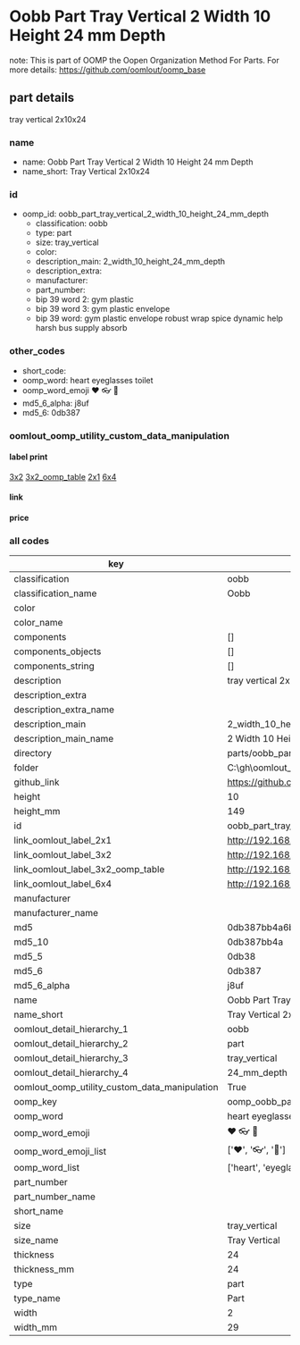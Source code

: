 # Oobb Part Tray Vertical 2 Width 10 Height 24 mm Depth  

note: This is part of OOMP the Oopen Organization Method For Parts. For more details: https://github.com/oomlout/oomp_base

##  part details
  



tray vertical 2x10x24



### name
* name: Oobb Part Tray Vertical 2 Width 10 Height 24 mm Depth
* name_short: Tray Vertical 2x10x24 
### id
* oomp_id: oobb_part_tray_vertical_2_width_10_height_24_mm_depth
  * classification: oobb
  * type: part
  * size: tray_vertical
  * color: 
  * description_main: 2_width_10_height_24_mm_depth
  * description_extra: 
  * manufacturer: 
  * part_number: 
  * bip 39 word 2: gym plastic
  * bip 39 word 3: gym plastic envelope
  * bip 39 word: gym plastic envelope robust wrap spice dynamic help harsh bus supply absorb

### other_codes
* short_code: 
* oomp_word: heart eyeglasses toilet
* oomp_word_emoji :heart: :eyeglasses: :toilet:
* md5_6_alpha: j8uf
* md5_6: 0db387






### oomlout_oomp_utility_custom_data_manipulation
#### label print
[3x2](http://192.168.1.245:1112/?label=oomp%20j8uf)
[3x2_oomp_table](http://192.168.1.108:1112/?label=oomp%20j8uf)
[2x1](http://192.168.1.242:1112/?label=oomp%20j8uf)
[6x4](http://192.168.1.55:1112/?label=oomp%20j8uf)    

#### link

                              

#### price







### all codes 
| key | value |  
| --- | --- |  
| classification | oobb |  
| classification_name | Oobb |  
| color |  |  
| color_name |  |  
| components | [] |  
| components_objects | [] |  
| components_string | [] |  
| description | tray vertical 2x10x24 |  
| description_extra |  |  
| description_extra_name |  |  
| description_main | 2_width_10_height_24_mm_depth |  
| description_main_name | 2 Width 10 Height 24 mm Depth |  
| directory | parts/oobb_part_tray_vertical_2_width_10_height_24_mm_depth |  
| folder | C:\gh\oomlout_oobb_version_4_generated_parts\parts\oobb_part_tray_vertical_2_width_10_height_24_mm_depth |  
| github_link | https://github.com/oomlout/oomlout_oomp_part_src/tree/main/parts/oobb_part_tray_vertical_2_width_10_height_24_mm_depth |  
| height | 10 |  
| height_mm | 149 |  
| id | oobb_part_tray_vertical_2_width_10_height_24_mm_depth |  
| link_oomlout_label_2x1 | http://192.168.1.242:1112/?label=oomp%20j8uf |  
| link_oomlout_label_3x2 | http://192.168.1.245:1112/?label=oomp%20j8uf |  
| link_oomlout_label_3x2_oomp_table | http://192.168.1.108:1112/?label=oomp%20j8uf |  
| link_oomlout_label_6x4 | http://192.168.1.55:1112/?label=oomp%20j8uf |  
| manufacturer |  |  
| manufacturer_name |  |  
| md5 | 0db387bb4a6b089b467f0bb497a98340 |  
| md5_10 | 0db387bb4a |  
| md5_5 | 0db38 |  
| md5_6 | 0db387 |  
| md5_6_alpha | j8uf |  
| name | Oobb Part Tray Vertical 2 Width 10 Height 24 mm Depth |  
| name_short | Tray Vertical 2x10x24  |  
| oomlout_detail_hierarchy_1 | oobb |  
| oomlout_detail_hierarchy_2 | part |  
| oomlout_detail_hierarchy_3 | tray_vertical |  
| oomlout_detail_hierarchy_4 | 24_mm_depth |  
| oomlout_oomp_utility_custom_data_manipulation | True |  
| oomp_key | oomp_oobb_part_tray_vertical_2_width_10_height_24_mm_depth |  
| oomp_word | heart eyeglasses toilet |  
| oomp_word_emoji | :heart: :eyeglasses: :toilet: |  
| oomp_word_emoji_list | [':heart:', ':eyeglasses:', ':toilet:'] |  
| oomp_word_list | ['heart', 'eyeglasses', 'toilet'] |  
| part_number |  |  
| part_number_name |  |  
| short_name |  |  
| size | tray_vertical |  
| size_name | Tray Vertical |  
| thickness | 24 |  
| thickness_mm | 24 |  
| type | part |  
| type_name | Part |  
| width | 2 |  
| width_mm | 29 |  

